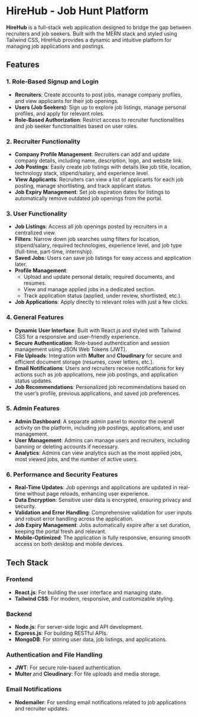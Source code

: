 # HireHub - Job Hunt Platform  

**HireHub** is a full-stack web application designed to bridge the gap between recruiters and job seekers. Built with the MERN stack and styled using Tailwind CSS, HireHub provides a dynamic and intuitive platform for managing job applications and postings.  

## Features  

### 1. Role-Based Signup and Login  
- **Recruiters**: Create accounts to post jobs, manage company profiles, and view applicants for their job openings.  
- **Users (Job Seekers)**: Sign up to explore job listings, manage personal profiles, and apply for relevant roles.  
- **Role-Based Authorization**: Restrict access to recruiter functionalities and job seeker functionalities based on user roles.  

### 2. Recruiter Functionality  
- **Company Profile Management**: Recruiters can add and update company details, including name, description, logo, and website link.  
- **Job Postings**: Easily create job listings with details like job title, location, technology stack, stipend/salary, and experience level.  
- **View Applicants**: Recruiters can view a list of applicants for each job posting, manage shortlisting, and track applicant status.  
- **Job Expiry Management**: Set job expiration dates for listings to automatically remove outdated job openings from the portal.  

### 3. User Functionality  
- **Job Listings**: Access all job openings posted by recruiters in a centralized view.  
- **Filters**: Narrow down job searches using filters for location, stipend/salary, required technologies, experience level, and job type (full-time, part-time, internship).  
- **Saved Jobs**: Users can save job listings for easy access and application later.  
- **Profile Management**:  
  - Upload and update personal details, required documents, and resumes.  
  - View and manage applied jobs in a dedicated section.  
  - Track application status (applied, under review, shortlisted, etc.).  
- **Job Applications**: Apply directly to relevant roles with just a few clicks.  

### 4. General Features  
- **Dynamic User Interface**: Built with React.js and styled with Tailwind CSS for a responsive and user-friendly experience.  
- **Secure Authentication**: Role-based authentication and session management using JSON Web Tokens (JWT).  
- **File Uploads**: Integration with **Multer** and **Cloudinary** for secure and efficient document storage (resumes, cover letters, etc.).  
- **Email Notifications**: Users and recruiters receive notifications for key actions such as job applications, new job postings, and application status updates.  
- **Job Recommendations**: Personalized job recommendations based on the user’s profile, previous applications, and saved job preferences.  

### 5. Admin Features  
- **Admin Dashboard**: A separate admin panel to monitor the overall activity on the platform, including job postings, applications, and user management.  
- **User Management**: Admins can manage users and recruiters, including banning or deleting accounts if necessary.  
- **Analytics**: Admins can view analytics such as the most applied jobs, most viewed jobs, and the number of active users.  

### 6. Performance and Security Features  
- **Real-Time Updates**: Job openings and applications are updated in real-time without page reloads, enhancing user experience.  
- **Data Encryption**: Sensitive user data is encrypted, ensuring privacy and security.  
- **Validation and Error Handling**: Comprehensive validation for user inputs and robust error handling across the application.  
- **Job Expiry Management**: Jobs automatically expire after a set duration, keeping the portal fresh and relevant.  
- **Mobile-Optimized**: The application is fully responsive, ensuring smooth access on both desktop and mobile devices.  

## Tech Stack  

### Frontend  
- **React.js**: For building the user interface and managing state.  
- **Tailwind CSS**: For modern, responsive, and customizable styling.  

### Backend  
- **Node.js**: For server-side logic and API development.  
- **Express.js**: For building RESTful APIs.  
- **MongoDB**: For storing user data, job listings, and applications.  

### Authentication and File Handling  
- **JWT**: For secure role-based authentication.  
- **Multer** and **Cloudinary**: For file uploads and media storage.  

### Email Notifications  
- **Nodemailer**: For sending email notifications related to job applications and recruiter updates.  


